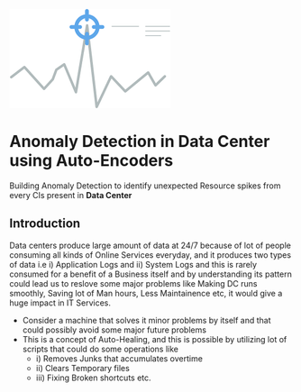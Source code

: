 [![](https://github.com/Vignesh0196/Anomaly-Detection_in_Data_Center_using_Auto-Encoders/blob/main/anomaly__.png)](https://github.com/Vignesh0196/)
# Anomaly Detection in Data Center using Auto-Encoders
Building Anomaly Detection to identify unexpected Resource spikes from every CIs present in **Data Center**

## Introduction
Data centers produce large amount of data at 24/7 because of lot of people consuming all kinds of Online Services everyday, and it produces two types of data i.e i) Application Logs and ii) System Logs and this is rarely consumed for a benefit of a Business itself and by understanding its pattern could lead us to reslove some major problems like Making DC runs smoothly, Saving lot of Man hours, Less Maintainence etc, it would give a huge impact in IT Services.

- Consider a machine that solves it minor problems by itself and that could possibly avoid some major future problems
- This is a concept of Auto-Healing, and this is possible by utilizing lot of scripts that could do some operations like 
  + i) Removes Junks that accumulates overtime
  + ii) Clears Temporary files
  + iii) Fixing Broken shortcuts etc.


